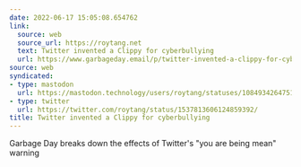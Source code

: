 ```yaml
---
date: 2022-06-17 15:05:08.654762
link:
  source: web
  source_url: https://roytang.net
  text: Twitter invented a Clippy for cyberbullying
  url: https://www.garbageday.email/p/twitter-invented-a-clippy-for-cyberbullying
source: web
syndicated:
- type: mastodon
  url: https://mastodon.technology/users/roytang/statuses/108493426475189241
- type: twitter
  url: https://twitter.com/roytang/status/1537813606124859392/
title: Twitter invented a Clippy for cyberbullying
---
```


Garbage Day breaks down the effects of Twitter's "you are being mean" warning